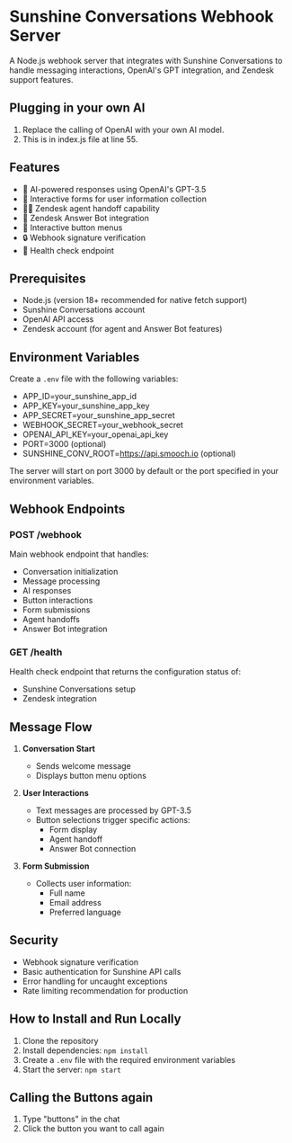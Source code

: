 # Sunshine Conversations Webhook Server

A Node.js webhook server that integrates with Sunshine Conversations to handle messaging interactions, OpenAI's GPT integration, and Zendesk support features.

## Plugging in your own AI

1. Replace the calling of OpenAI with your own AI model.
2. This is in index.js file at line 55.

## Features

- 🤖 AI-powered responses using OpenAI's GPT-3.5
- 📝 Interactive forms for user information collection
- 👨‍💼 Zendesk agent handoff capability
- 🤔 Zendesk Answer Bot integration
- 🔘 Interactive button menus
- 🔒 Webhook signature verification
- 🏥 Health check endpoint

## Prerequisites

- Node.js (version 18+ recommended for native fetch support)
- Sunshine Conversations account
- OpenAI API access
- Zendesk account (for agent and Answer Bot features)

## Environment Variables

Create a `.env` file with the following variables:

- APP_ID=your_sunshine_app_id
- APP_KEY=your_sunshine_app_key
- APP_SECRET=your_sunshine_app_secret
- WEBHOOK_SECRET=your_webhook_secret
- OPENAI_API_KEY=your_openai_api_key
- PORT=3000 (optional)
- SUNSHINE_CONV_ROOT=https://api.smooch.io (optional)

The server will start on port 3000 by default or the port specified in your environment variables.

## Webhook Endpoints

### POST /webhook

Main webhook endpoint that handles:

- Conversation initialization
- Message processing
- AI responses
- Button interactions
- Form submissions
- Agent handoffs
- Answer Bot integration

### GET /health

Health check endpoint that returns the configuration status of:

- Sunshine Conversations setup
- Zendesk integration

## Message Flow

1. **Conversation Start**

   - Sends welcome message
   - Displays button menu options

2. **User Interactions**

   - Text messages are processed by GPT-3.5
   - Button selections trigger specific actions:
     - Form display
     - Agent handoff
     - Answer Bot connection

3. **Form Submission**
   - Collects user information:
     - Full name
     - Email address
     - Preferred language

## Security

- Webhook signature verification
- Basic authentication for Sunshine API calls
- Error handling for uncaught exceptions
- Rate limiting recommendation for production

## How to Install and Run Locally

1. Clone the repository
2. Install dependencies: `npm install`
3. Create a `.env` file with the required environment variables
4. Start the server: `npm start`

## Calling the Buttons again

1. Type "buttons" in the chat
2. Click the button you want to call again
